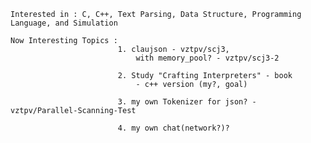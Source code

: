     Interested in : C, C++, Text Parsing, Data Structure, Programming Language, and Simulation
    
    Now Interesting Topics : 
                            1. claujson - vztpv/scj3, 
                                with memory_pool? - vztpv/scj3-2
                                    
                            2. Study "Crafting Interpreters" - book
                                - c++ version (my?, goal)
                                
                            3. my own Tokenizer for json? - vztpv/Parallel-Scanning-Test

                            4. my own chat(network?)?
